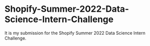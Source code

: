 # Shopify-Summer-2022-Data-Science-Intern-Challenge
It is my submission for the Shopify Summer 2022 Data Science Intern Challenge.
